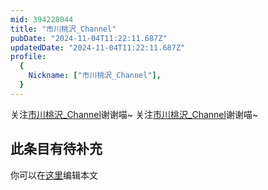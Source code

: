 ```yaml
---
mid: 394228044
title: "市川桃沢_Channel"
pubDate: "2024-11-04T11:22:11.687Z"
updatedDate: "2024-11-04T11:22:11.687Z"
profile:
  {
    Nickname: ["市川桃沢_Channel"],
  }
---
```


关注[市川桃沢_Channel](https://space.bilibili.com/394228044)谢谢喵~ 关注[市川桃沢_Channel](https://space.bilibili.com/394228044)谢谢喵~

## 此条目有待补充
你可以在[这里](https://github.com/Yuhanawa/VTuber.ICU-Content/edit/master/v/市川桃沢_Channel/index.md)编辑本文

